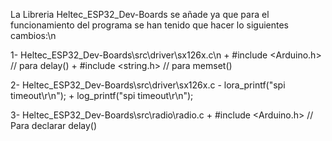 La Libreria Heltec_ESP32_Dev-Boards se añade ya que para el funcionamiento del programa se han tenido que hacer lo siguientes cambios:\n

  1- Heltec_ESP32_Dev-Boards\src\driver\sx126x.c\n
    + #include <Arduino.h> // para delay()
    + #include <string.h>  // para memset()

  2- Heltec_ESP32_Dev-Boards\src\driver\sx126x.c
    - lora_printf("spi timeout\r\n");
    + log_printf("spi timeout\r\n");

  3- Heltec_ESP32_Dev-Boards\src\radio\radio.c
    + #include <Arduino.h>  // Para declarar delay()
